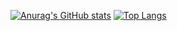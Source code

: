 [![Anurag's GitHub stats](https://github-readme-stats.vercel.app/api?username=Triet1705&theme=ambient_gradient )](https://github.com/anuraghazra/github-readme-stats)
[![Top Langs](https://github-readme-stats.vercel.app/api/top-langs/?username=Triet1705&theme=one_dark_pro )](https://github.com/anuraghazra/github-readme-stats)
